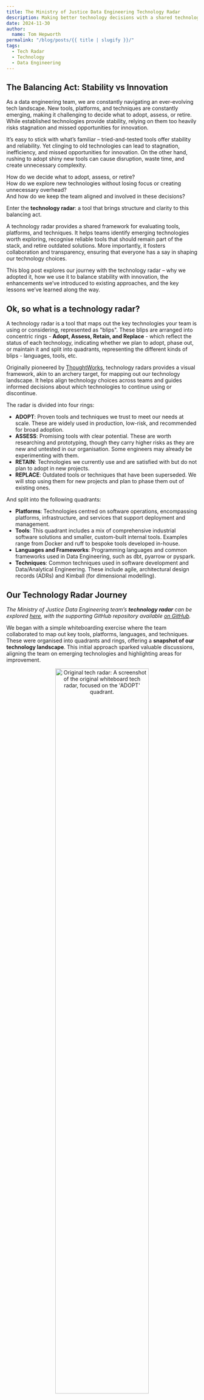 ```yaml
---
title: The Ministry of Justice Data Engineering Technology Radar
description: Making better technology decisions with a shared technology radar.
date: 2024-11-30
author:
  name: Tom Hepworth
permalink: "/blog/posts/{{ title | slugify }}/"
tags:
  - Tech Radar
  - Technology
  - Data Engineering
---
```


## The Balancing Act: Stability vs Innovation

As a data engineering team, we are constantly navigating an ever-evolving tech landscape. New tools, platforms, and techniques are constantly emerging, making it challenging to decide what to adopt, assess, or retire. While established technologies provide stability, relying on them too heavily risks stagnation and missed opportunities for innovation.

It’s easy to stick with what’s familiar – tried-and-tested tools offer stability and reliability. Yet clinging to old technologies can lead to stagnation, inefficiency, and missed opportunities for innovation. On the other hand, rushing to adopt shiny new tools can cause disruption, waste time, and create unnecessary complexity.

How do we decide what to adopt, assess, or retire? <br>
How do we explore new technologies without losing focus or creating unnecessary overhead? <br>
And how do we keep the team aligned and involved in these decisions? <br>

Enter the **technology radar**: a tool that brings structure and clarity to this balancing act.

A technology radar provides a shared framework for evaluating tools, platforms, and techniques. It helps teams identify emerging technologies worth exploring, recognise reliable tools that should remain part of the stack, and retire outdated solutions. More importantly, it fosters collaboration and transparency, ensuring that everyone has a say in shaping our technology choices.

This blog post explores our journey with the technology radar – why we adopted it, how we use it to balance stability with innovation, the enhancements we’ve introduced to existing approaches, and the key lessons we’ve learned along the way.

## Ok, so what is a technology radar?

A technology radar is a tool that maps out the key technologies your team is using or considering, represented as "blips". These blips are arranged into concentric rings - **Adopt, Assess, Retain, and Replace** - which reflect the status of each technology, indicating whether we plan to adopt, phase out, or maintain it and split into quadrants, representing the different kinds of blips - languages, tools, etc.

Originally pioneered by [ThoughtWorks](https://www.thoughtworks.com/radar), technology radars provides a visual framework, akin to an archery target, for mapping out our technology landscape. It helps align technology choices across teams and guides informed decisions about which technologies to continue using or discontinue.

The radar is divided into four rings:
- **ADOPT**: Proven tools and techniques we trust to meet our needs at scale. These are widely used in production, low-risk, and recommended for broad adoption.
- **ASSESS**: Promising tools with clear potential. These are worth researching and prototyping, though they carry higher risks as they are new and untested in our organisation. Some engineers may already be experimenting with them.
- **RETAIN**: Technologies we currently use and are satisfied with but do not plan to adopt in new projects.
- **REPLACE**: Outdated tools or techniques that have been superseded. We will stop using them for new projects and plan to phase them out of existing ones.

And split into the following quadrants:
- **Platforms**: Technologies centred on software operations, encompassing platforms, infrastructure, and services that support deployment and management.
- **Tools**: This quadrant includes a mix of comprehensive industrial software solutions and smaller, custom-built internal tools. Examples range from Docker and ruff to bespoke tools developed in-house.
- **Languages and Frameworks**: Programming languages and common frameworks used in Data Engineering, such as dbt, pyarrow or pyspark.
- **Techniques**: Common techniques used in software development and Data/Analytical Engineering. These include agile, architectural design records (ADRs) and Kimball (for dimensional modelling).

## Our Technology Radar Journey

_The Ministry of Justice Data Engineering team’s **technology radar** can be explored [here](https://moj-analytical-services.github.io/data-and-analytics-engineering-tech-radar/), with the supporting GitHub repository available [on GitHub](https://github.com/moj-analytical-services/data-and-analytics-engineering-tech-radar)._

We began with a simple whiteboarding exercise where the team collaborated to map out key tools, platforms, languages, and techniques. These were organised into quadrants and rings, offering a **snapshot of our technology landscape**. This initial approach sparked valuable discussions, aligning the team on emerging technologies and highlighting areas for improvement.

<div style="text-align:center;">
    <img
        src="images/tech-radar/whiteboard_radar.png"
        alt="Original tech radar: A screenshot of the original whiteboard tech radar, focused on the 'ADOPT' quadrant."
        style="width: 70%; height: auto;">
</div>

### Wins and Challenges of the First Radar
Our initial radar provided several immediate benefits:
- A **shared understanding** of the technologies we use, their purpose, and potential future direction.
- **Improved engagement**: Team members had a platform to contribute ideas, raising awareness of our tools and techniques.
- A **clear visual overview** of our tech landscape, fostering alignment across the team.

However, the approach had clear limitations:
- **Manual maintenance**: Updating the radar was time-consuming and prone to becoming outdated.
- **Limited collaboration**: Contributions were limited to in-person meetings, restricting remote or asynchronous participation.
- **No historical record**: We couldn’t easily track changes, the rationale behind decisions, or the timeline of updates.

### From Static to Dynamic: Adopting an Open-Source Solution
In 2020, Zalando open-sourced their JavaScript-based [technology radar](https://github.com/zalando/tech-radar), which offered a dynamic and automated solution. Zalando’s radar uses a central JSON file to define each **blip**—its name, quadrant, ring, and date—which then automatically populates the visual radar. This simple yet powerful design addressed many of our challenges.

We adopted Zalando’s radar as a foundation and extended it to better suit our needs. By integrating with **GitHub Discussions**, we introduced a streamlined way to propose, discuss, and update blips while maintaining a transparent and historical record of decisions.

### Our Key Innovations
1. **Automated Updates**: Blip data is managed in a single JSON file, eliminating the need for manual updates and reducing overhead.
2. **Asynchronous Collaboration**: Leveraging GitHub Discussions, team members can propose and review blips at any time, enabling participation across remote and hybrid teams.
3. **Full Decision History**: Each blip discussion maintains a timeline of decisions and feedback, giving us a clear historical record.
4. **Improved Accessibility**: Hosting the radar on GitHub Pages makes it easily shareable with other teams and stakeholders.

By enhancing Zalando’s open-source radar with GitHub integrations, we transformed it into a living, collaborative tool that evolves with our team. It not only simplifies maintenance but also ensures that our technology choices remain transparent, well-documented, and adaptable.

---

## Integrations with GitHub

As a team, we’ve steadily consolidated our processes within **GitHub**, creating a unified environment for development, collaboration, and decision-making (see our blog post on [*GitHub as a One-Stop Shop*](https://ministryofjustice.github.io/data-and-analytics-engineering/blog/posts/github-as-a-one-stop-shop/) for more details). Naturally, we explored GitHub as a solution for managing our technology radar and found ways to enhance its functionality.

### Leveraging GitHub Discussions
After some experimentation, we adopted **GitHub Discussions** as the backbone for creating and managing blips. Each discussion corresponds to a blip and includes:
- **Title**: The name of the blip.
- **Labels**: To indicate its status—Adopt, Assess, Retain, or Replace.
- **Categories**: To classify the blip as a language, platform, tool, or technique.

Team members vote on blip status using an emoji-based system (a creative workaround for GitHub’s limited emoji set):
1. **ADOPT** 🚀
2. **ASSESS** 👍
3. **RETAIN** 😄
4. **REPLACE** 😦
5. **PAUSE** 👀

Following the voting process, discussions serve as open forums for team members to share insights, feedback, and concerns, creating a rich collaborative history for each blip.

<div style="text-align:center;">
    <img
        src="images/tech-radar/black-tech-radar-discussion.png"
        alt="A screenshot of one of the GitHub Discussions used to populate the tech radar."
        style="width: 50%; height: auto;">
</div>

### Benefits of GitHub Integrations

Integrating GitHub with our technology radar has delivered significant improvements:

- **Centralised Discussions**: GitHub Discussions provide a single, searchable space for all conversations and decisions about the radar. This makes it easy to revisit past choices, understand their rationale, and maintain a transparent decision history.
- **Automated Updates**: By using [GitHub’s GraphQL API](https://docs.github.com/en/graphql/overview/about-the-graphql-api), we’ve automated the process of extracting blip data to update the radar. This has drastically reduced manual effort, allowing us to refresh the radar regularly with minimal overhead. Previously, updating required hours of engineering time to organise whiteboarding sessions and implement changes.
- **Streamlined Blip Management**: Each blip now links directly to its corresponding discussion thread, creating a clear audit trail of decisions. Additionally, we can track the number of blips across rings, a previously laborious task. Before integration, the radar had grown to **140 blips for Data Engineering alone**, making it unwieldy to manage. With better oversight, we now maintain a focused and manageable **110 blips** across both Data Engineering and Analytical Engineering, aligning more effectively with our 50-person team.
- **Asynchronous Collaboration**: Team members can propose, discuss, and vote on blips at their convenience, enabling contributions from remote and hybrid staff. This flexibility ensures that everyone has a say, regardless of their location or working hours.

<hr>

## From Enhancements to Insights: Our Recent Radar Refresh

With our technology radar now integrated into GitHub, we’ve transformed it into a collaborative, dynamic tool that simplifies maintenance, fosters transparency, and supports asynchronous teamwork. These innovations have enabled us to keep the radar relevant and accessible, while maintaining a clear record of our technology decisions.

This improved agility came into play during our most recent radar refresh. We brought together around **thirty Data and Analytics Engineers** for a team-wide review of the existing blips. To streamline the process, we divided into focused groups, each led by an engineer, to assess a specific quadrant of the radar.

The result was not just an updated radar but also a clearer reflection of our evolving work. The introduction of the **Analytical Engineering function** has broadened the diversity of tools and techniques we use, increasing the number of blips.

Here are the most notable changes from our latest review:

---

### 🔼 Climbers
These tools have proven their value, gaining maturity and broader adoption, which has earned them a move to the **Adopt** ring.

- **dbt-core**
  `dbt-core` has been a cornerstone of our Data Engineering stack for some time. Its recent move from the **Assess** ring to **Adopt** reflects its growing maturity and our increased confidence in its capabilities. We now have a dedicated team overseeing its internal implementation, and its usage continues to expand across projects.

- **ruff**
  Since our initial review in 2021, `ruff` has rapidly gained traction within the Python community. Its performance and simplicity have made it a reliable choice, leading us to move it from the **Assess** ring to **Adopt**.

---

### 🔽 Fallers
These tools have fallen out of favour due to limitations, inefficiencies, or the emergence of better alternatives.

- **AWS Glue**
  Previously an essential part of our Data Engineering stack, **AWS Glue** has moved from **Adopt** to **Replace**. We found it to be less reliable, harder to debug, and more costly than newer solutions. We have successfully transitioned to a combination of **dbt** and **Athena**, which offer greater cost efficiency and reliability.

- **Jira/Confluence**
  Once a mainstay of our project management processes, Jira and Confluence have moved from **Adopt** to **Replace**. While still used in parts of the organisation, we are exploring more streamlined alternatives that consolidate our tools and better meet our evolving needs.

- **Internal tools**
  Older tools like `dataengineeringutils3` and `etl-manager`, developed internally many years ago, are no longer actively maintained or widely used. These tools have now been moved to the **Replace** ring as we prioritise phasing them out in favour of modern, open-source solutions to reduce technical debt and simplify our workflows.

---

### ⭐ New Entries
New technologies and tools have entered the radar as we expand our capabilities and refine our workflows.

- **AWS Bedrock**
  [Details to be added]

- **dbt-core and SQLMesh**
  As part of our commitment to improving our `dbt-core` workflows, we’ve added tools like `dbt-codegen` and `dbt-audit-helper` to enhance collaboration, automation, and project management. Additionally, we are exploring **SQLMesh** to improve versioning and testing capabilities for our SQL-based workflows.

---

These changes highlight our continued focus on balancing **stability** with **innovation**, ensuring our toolkit remains efficient, scalable, and fit for purpose. Each update reflects careful consideration of what works, what doesn’t, and where we can improve to meet the evolving demands of our team and organisation.


## Next Steps

Our second-generation technology radar provides a more functional, automated way to coordinate technology choices across our teams. However, there’s still room for improvement as we look to make the radar even more effective and sustainable.

### Annual Updates and Team Engagement
We plan to refresh the radar annually during a dedicated team day. This serves as both a valuable team-building exercise and an opportunity for everyone—including junior team members—to contribute to shaping our technology strategy.

### Key Areas for Improvement
While the radar has already delivered significant value, several challenges remain that we’re actively addressing:
- **Automated CI for Blip Updates**: Although the radar integrates seamlessly with GitHub, we aim to further streamline the process with automated continuous integration workflows for updating blips.
- **Improved Labelling and Filtering**: The introduction of an Analytical Engineering function has increased the number of blips. To maintain clarity and usability, we are exploring ways to filter and categorise blips more effectively, ensuring the radar remains accessible and relevant across professions.
- **Maintaining Relevance**: As a revived tool, ensuring the radar actively supports decision-making processes is key. We will continue to evaluate its adoption and explore ways to integrate it further into our day-to-day workflows.

### Exploring Future Innovations
We’re also considering enhancements inspired by other open-source solutions. In particular, we’re exploring features from the [AOE technology radar](https://www.aoe.com/techradar/) in collaboration with one of our Ministry of Justice software teams. The AOE radar offers capabilities such as integrated summaries, detailed histories for each blip, and a refreshed user interface. These improvements could bring further clarity, context, and usability to our radar, ensuring it continues to evolve alongside our team’s needs.

By addressing these areas, we aim to keep the radar as a living, adaptable tool that not only reflects our technology landscape but actively drives better decision-making and collaboration across our teams.

## Conclusions
